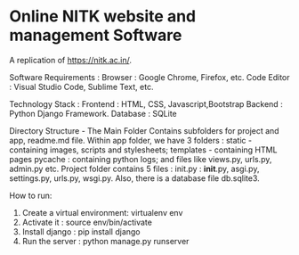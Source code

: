 ﻿# Online NITK website and management Software
A replication of  https://nitk.ac.in/.


Software Requirements : 
    Browser : Google Chrome, Firefox, etc.
    Code Editor : Visual Studio Code, Sublime Text, etc.
   
Technology Stack : 
    Frontend : HTML, CSS, Javascript,Bootstrap
    Backend : Python Django Framework.
    Database : SQLite
    
Directory Structure - The Main Folder Contains subfolders for project and app, readme.md file. Within app folder, we have 3 folders : static - containing images, scripts and stylesheets; templates - containing HTML pages pycache : containing python logs; and files like views.py, urls.py, admin.py etc. Project folder contains 5 files : init.py : __init__.py, asgi.py, settings.py, urls.py, wsgi.py. Also, there is a database file db.sqlite3.


How to run:
1. Create a virtual environment: virtualenv env
2. Activate it : source env/bin/activate
3. Install django : pip install django
4. Run the server : python manage.py runserver
